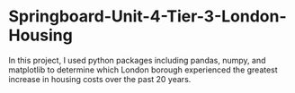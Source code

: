 # Springboard-Unit-4-Tier-3-London-Housing
In this project, I used python packages including pandas, numpy, and matplotlib to determine which London borough experienced the greatest increase in housing costs over the past 20 years.
